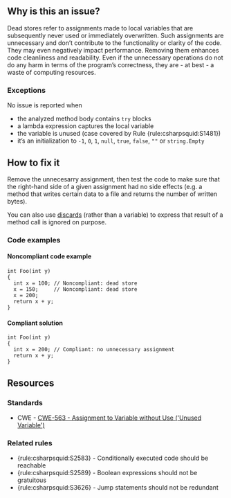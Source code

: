 ## Why is this an issue?

Dead stores refer to assignments made to local variables that are subsequently never used or immediately overwritten. Such assignments are
unnecessary and don’t contribute to the functionality or clarity of the code. They may even negatively impact performance. Removing them enhances code
cleanliness and readability. Even if the unnecessary operations do not do any harm in terms of the program’s correctness, they are - at best - a waste
of computing resources.

### Exceptions

No issue is reported when

-   the analyzed method body contains `try` blocks
-   a lambda expression captures the local variable
-   the variable is unused (case covered by Rule {rule:csharpsquid:S1481})
-   it’s an initialization to `-1`, `0`, `1`, `null`, `true`, `false`,
  `""` or `string.Empty`

## How to fix it

Remove the unnecesarry assignment, then test the code to make sure that the right-hand side of a given assignment had no side effects (e.g. a
method that writes certain data to a file and returns the number of written bytes).

You can also use [discards](https://learn.microsoft.com/en-us/dotnet/csharp/fundamentals/functional/discards) (rather than a variable)
to express that result of a method call is ignored on purpose.

### Code examples

#### Noncompliant code example

    int Foo(int y)
    {
      int x = 100; // Noncompliant: dead store
      x = 150;     // Noncompliant: dead store
      x = 200;
      return x + y;
    }

#### Compliant solution

    int Foo(int y)
    {
      int x = 200; // Compliant: no unnecessary assignment
      return x + y;
    }

## Resources

### Standards

-   CWE - [CWE-563 - Assignment to Variable without Use ('Unused Variable')](https://cwe.mitre.org/data/definitions/563)

### Related rules

-   {rule:csharpsquid:S2583} - Conditionally executed code should be reachable
-   {rule:csharpsquid:S2589} - Boolean expressions should not be gratuitous
-   {rule:csharpsquid:S3626} - Jump statements should not be redundant
